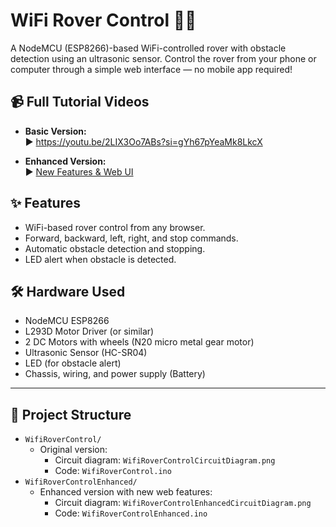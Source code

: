 # WiFi Rover Control 🚗📡

A NodeMCU (ESP8266)-based WiFi-controlled rover with obstacle detection using an ultrasonic sensor.
Control the rover from your phone or computer through a simple web interface — no mobile app required!

## 📹 Full Tutorial Videos

- **Basic Version:**  
  ▶ https://youtu.be/2LIX3Oo7ABs?si=gYh67pYeaMk8LkcX

- **Enhanced Version:**  
  ▶ [New Features & Web UI](NEW_VIDEO_LINK_HERE)

## ✨ Features

* WiFi-based rover control from any browser.
* Forward, backward, left, right, and stop commands.
* Automatic obstacle detection and stopping.
* LED alert when obstacle is detected.

## 🛠 Hardware Used

* NodeMCU ESP8266
* L293D Motor Driver (or similar)
* 2 DC Motors with wheels (N20 micro metal gear motor)
* Ultrasonic Sensor (HC-SR04)
* LED (for obstacle alert)
* Chassis, wiring, and power supply (Battery)

---

## 📁 Project Structure

- `WifiRoverControl/`  
  - Original version:  
    - Circuit diagram: `WifiRoverControlCircuitDiagram.png`  
    - Code: `WifiRoverControl.ino`
- `WifiRoverControlEnhanced/`  
  - Enhanced version with new web features:  
    - Circuit diagram: `WifiRoverControlEnhancedCircuitDiagram.png`  
    - Code: `WifiRoverControlEnhanced.ino`
